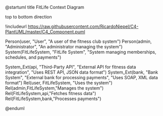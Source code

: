 @startuml
title FitLife Context Diagram

top to bottom direction

!includeurl https://raw.githubusercontent.com/RicardoNiepel/C4-PlantUML/master/C4_Component.puml

Person(user, "User", "A user of the fitness club system")
Person(admin, "Administrator", "An administrator managing the system")
System(FitLifeSystem, "FitLife System", "System managing memberships, schedules, and payments")

System_Ext(api, "Third-Party API", "External API for fitness data integration", "Uses REST API, JSON data format")
System_Ext(bank, "Bank System", "External bank for processing payments", "Uses SOAP, XML data format")
Rel(user, FitLifeSystem, "Uses the system")
Rel(admin,FitLifeSystem,"Manages the system")
Rel(FitLifeSystem,api,"Fetches fitness data")
Rel(FitLifeSystem,bank,"Processes payments")

@enduml
